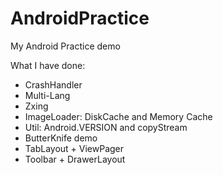 # AndroidPractice
My Android Practice demo

What I have done:
- CrashHandler
- Multi-Lang
- Zxing
- ImageLoader: DiskCache and Memory Cache
- Util: Android.VERSION and copyStream
- ButterKnife demo
- TabLayout + ViewPager
- Toolbar + DrawerLayout
